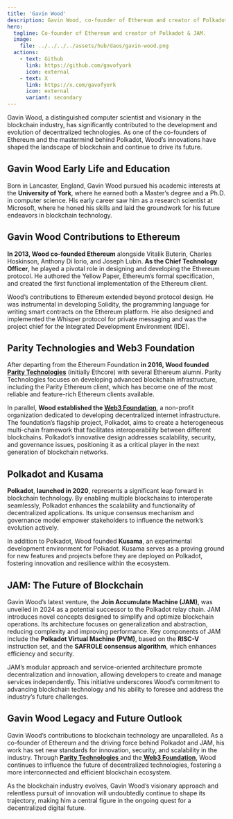 ```yaml
---
title: 'Gavin Wood'
description: Gavin Wood, co-founder of Ethereum and creator of Polkadot, is a leading visionary in blockchain technology and decentralized systems.
hero:
  tagline: Co-founder of Ethereum and creator of Polkadot & JAM.
  image: 
    file: ../../../../assets/hub/daos/gavin-wood.png
  actions:
    - text: Github
      link: https://github.com/gavofyork
      icon: external
    - text: X
      link: https://x.com/gavofyork
      icon: external
      variant: secondary
---
```


Gavin Wood, a distinguished computer scientist and visionary in the blockchain industry, has significantly contributed to the development and evolution of decentralized technologies. As one of the co-founders of Ethereum and the mastermind behind Polkadot, Wood’s innovations have shaped the landscape of blockchain and continue to drive its future.

## Gavin Wood Early Life and Education
Born in Lancaster, England, Gavin Wood pursued his academic interests at the **University of York**, where he earned both a Master’s degree and a Ph.D. in computer science. His early career saw him as a research scientist at Microsoft, where he honed his skills and laid the groundwork for his future endeavors in blockchain technology.

## Gavin Wood Contributions to Ethereum
**In 2013, Wood co-founded Ethereum** alongside Vitalik Buterin, Charles Hoskinson, Anthony Di Iorio, and Joseph Lubin. **As the Chief Technology Officer**, he played a pivotal role in designing and developing the Ethereum protocol. He authored the Yellow Paper, Ethereum’s formal specification, and created the first functional implementation of the Ethereum client.

Wood’s contributions to Ethereum extended beyond protocol design. He was instrumental in developing Solidity, the programming language for writing smart contracts on the Ethereum platform. He also designed and implemented the Whisper protocol for private messaging and was the project chief for the Integrated Development Environment (IDE).

## Parity Technologies and Web3 Foundation
After departing from the Ethereum Foundation **in 2016, Wood founded [Parity Technologies](https://dablock.com/ecosystem/parity-technologies/)** (initially Ethcore) with several Ethereum alumni. Parity Technologies focuses on developing advanced blockchain infrastructure, including the Parity Ethereum client, which has become one of the most reliable and feature-rich Ethereum clients available.

In parallel, **Wood established the [Web3 Foundation](https://dablock.com/ecosystem/web3-foundation/)**, a non-profit organization dedicated to developing decentralized internet infrastructure. The foundation’s flagship project, Polkadot, aims to create a heterogeneous multi-chain framework that facilitates interoperability between different blockchains. Polkadot’s innovative design addresses scalability, security, and governance issues, positioning it as a critical player in the next generation of blockchain networks.

## Polkadot and Kusama
**Polkadot**, **launched in 2020**, represents a significant leap forward in blockchain technology. By enabling multiple blockchains to interoperate seamlessly, Polkadot enhances the scalability and functionality of decentralized applications. Its unique consensus mechanism and governance model empower stakeholders to influence the network’s evolution actively.

In addition to Polkadot, Wood founded **Kusama**, an experimental development environment for Polkadot. Kusama serves as a proving ground for new features and projects before they are deployed on Polkadot, fostering innovation and resilience within the ecosystem.

## JAM: The Future of Blockchain
Gavin Wood’s latest venture, the **Join Accumulate Machine (JAM)**, was unveiled in 2024 as a potential successor to the Polkadot relay chain. JAM introduces novel concepts designed to simplify and optimize blockchain operations. Its architecture focuses on generalization and abstraction, reducing complexity and improving performance. Key components of JAM include the **Polkadot Virtual Machine (PVM)**, based on the **RISC-V** instruction set, and the **SAFROLE consensus algorithm**, which enhances efficiency and security.

JAM’s modular approach and service-oriented architecture promote decentralization and innovation, allowing developers to create and manage services independently. This initiative underscores Wood’s commitment to advancing blockchain technology and his ability to foresee and address the industry’s future challenges.

## Gavin Wood Legacy and Future Outlook
Gavin Wood’s contributions to blockchain technology are unparalleled. As a co-founder of Ethereum and the driving force behind Polkadot and JAM, his work has set new standards for innovation, security, and scalability in the industry. Through [**Parity Technologies** ](https://dablock.com/ecosystem/parity-technologies/)and the[ **Web3 Foundation**](https://dablock.com/ecosystem/web3-foundation/), Wood continues to influence the future of decentralized technologies, fostering a more interconnected and efficient blockchain ecosystem.

As the blockchain industry evolves, Gavin Wood’s visionary approach and relentless pursuit of innovation will undoubtedly continue to shape its trajectory, making him a central figure in the ongoing quest for a decentralized digital future.
